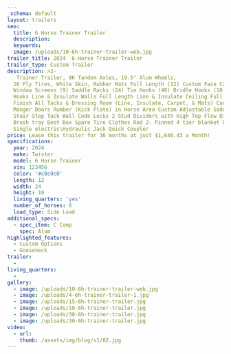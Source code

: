 ```yaml
---
_schema: default
layout: trailers
seo:
  title: 6 Horse Trainer Trailer
  description:
  keywords:
  image: /uploads/10-6h-trainer-trailer-web.jpg
trailer_title: 2024  6-Horse Trainer Trailer
trailer_type: Custom Trailer
description: >2-
   Trainer Trailer, 8K Tandom Axles, 19.5" Alum Wheels,
  16 Ply Tires, White Skin, Rubber Mats Full Length (12) Custom Face Cages (12)
  Window Screens (9) Saddle Racks (24) Tie Hooks (40) Bridle Hooks (10) Manger
  Hooks Line & Insulate Walls Full Length Line & Insulate Ceiling Full Length
  Finish All Tacks & Dressing Room (Line, Insulate, Carpet, & Mats) Carpet
  Manger Doors Rumber (Kick Plate) in Horse Area Custom Adjustable Saddle Racks
  Stair Step Tack Wall Code Locks 2 Stud Dividers with High Top Flow Divider 2
  Brush tray Boot Box Spare Tire Clothes Rod 2- Pinned 4 tier blanket Racks
  Single electric\Hydraulic Jack Quick Coupler
price: Lease this trailer for 36 months at just $1,640.43 a Month!
specifications:
  year: 2024
  make: Twister
  model: 6 Horse Trainer
  vin: 123456
  color: '#c0c0c0'
  length: 12
  width: 24
  height: 19
  living_quarters: 'yes'
  number_of_horses: 6
  load_type: Side Load
additional_specs:
  - spec_item: C Comp
    spec: Alum
highlighted_features:
  - Custom Options
  - Gooseneck
trailer:
  -
living_quarters:
  -
gallery:
  - image: /uploads/10-6h-trainer-trailer-web.jpg
  - image: /uploads/4-6h-trainer-trailer-1.jpg
  - image: /uploads/15-6h-trainer-trailer.jpg
  - image: /uploads/18-6h-trainer-trailer.jpg
  - image: /uploads/38-6h-trainer-trailer.jpg
  - image: /uploads/30-6h-trainer-trailer.jpg
video:
  - url:
    thumb: /assets/img/blog/v1/02.jpg
---
```

